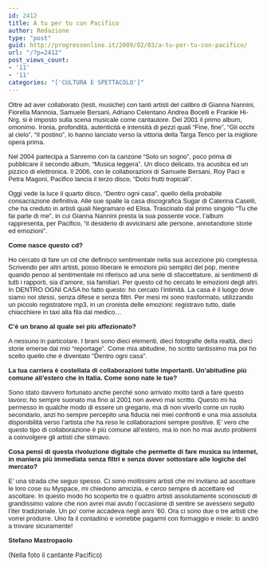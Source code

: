 ```yaml
---
id: 2412
title: A tu per tu con Pacifico
author: Redazione
type: "post"
guid: http://progressonline.it/2009/02/03/a-tu-per-tu-con-pacifico/
url: "/?p=2412"
post_views_count:
- '11'
- '11'
categories: "['CULTURA E SPETTACOLO']"
---
```


<font face="Tahoma, sans-serif"><font size="2">Oltre ad aver collaborato (testi, musiche) con tanti artisti del calibro di Gianna Nannini, Fiorella Mannoia, Samuele Bersani, Adriano Celentano Andrea Bocelli e Frankie Hi-Nrg, si è imposto sulla scena musicale come cantautore. Del 2001 il primo album, omonimo. Ironia, profondità, autenticità e intensità di pezzi quali “Fine, fine”, “Gli occhi al cielo”, “Il postino”, lo hanno lanciato verso la vittoria della Targa Tenco per la migliore opera prima.</font></font>

<font face="Tahoma, sans-serif"><font size="2">Nel 2004 partecipa a Sanremo con la canzone “Solo un sogno”, poco prima di pubblicare il secondo album, “Musica leggera”. Un disco delicato, tra acustica ed un pizzico di elettronica. Il 2006, con le collaborazioni di Samuele Bersani, Roy Paci e Petra Magoni, Pacifico lancia il terzo disco, “Dolci frutti tropicali”. </font></font>

<font face="Tahoma, sans-serif"><font size="2">Oggi vede la luce il quarto disco, “Dentro ogni casa”, quello della probabile consacrazione definitiva. Alle sue spalle la casa discografica Sugar di Caterina Caselli, che ha creduto in artisti quali Negramaro ed Elisa. Trascinato dal primo singolo “Tu che fai parte di me”, in cui Gianna Nannini presta la sua possente voce, l’album rappresenta, per Pacifico, “il desiderio di avvicinarsi alle persone, annotandone storie ed emozioni”. </font></font>

<font face="Tahoma, sans-serif"><font size="2">**Come nasce questo cd?**</font></font>

<font face="Tahoma, sans-serif"><font size="2">Ho cercato di fare un cd che definisco sentimentale nella sua accezione più complessa. Scrivendo per altri artisti, posso liberare le emozioni più semplici del pop, mentre quando penso al sentimentale mi riferisco ad una serie di sfaccettature, ai sentimenti di tutti i rapporti, sia d’amore, sia familiari. Per questo cd ho cercato le emozioni degli altri. In DENTRO OGNI CASA ho fatto questo: ho cercato l’intimità. La casa è il luogo dove siamo noi stessi, senza difese e senza filtri. Per mesi mi sono trasformato, utilizzando un piccolo registratore mp3, in un cronista delle emozioni: registravo tutto, dalle chiacchiere in taxi alla fila dal medico…</font></font>

<font face="Tahoma, sans-serif"><font size="2">**C’è un brano al quale sei più affezionato?**</font></font>

<font face="Tahoma, sans-serif"><font size="2">A nessuno in particolare. I brani sono dieci elementi, dieci fotografie della realtà, dieci storie emerse dal mio “reportage”. Come mia abitudine, ho scritto tantissimo ma poi ho scelto quello che è diventato "Dentro ogni casa". </font></font>

<font face="Tahoma, sans-serif"><font size="2">**La tua carriera è costellata di collaborazioni tutte importanti. Un’abitudine più comune all’estero che in Italia. Come sono nate le tue?**</font></font>

<font face="Tahoma, sans-serif"><font size="2">Sono stato davvero fortunato anche perché sono arrivato molto tardi a fare questo lavoro; ho sempre suonato ma fino al 2001 non avevo mai scritto. Questo mi ha permesso in qualche modo di essere un gregario, ma di non viverlo come un ruolo secondario, anzi ho sempre percepito una fiducia nei miei confronti e una mia assoluta disponibilità verso l’artista che ha reso le collaborazioni sempre positive. E’ vero che questo tipo di collaborazione è più comune all’estero, ma io non ho mai avuto problemi a coinvolgere gli artisti che stimavo. </font></font>

<font face="Tahoma, sans-serif"><font size="2">**Cosa pensi di questa rivoluzione digitale che permette di fare musica su internet, in maniera più immediata senza filtri e senza dover sottostare alle logiche del mercato?**</font></font>

<font face="Tahoma, sans-serif"><font size="2">E’ una strada che seguo spesso. Ci sono moltissimi artisti che mi invitano ad ascoltare le loro cose su Myspace, mi chiedono amicizia, e cerco sempre di accettare ed ascoltare. In questo modo ho scoperto tre o quattro artisti assolutamente sconosciuti di grandissimo valore che non avrei mai avuto l’occasione di sentire se avessero seguito l’iter tradizionale. Un po’ come accadeva negli anni ’60. Ora ci sono due o tre artisti che vorrei produrre. Uno fa il contadino e vorrebbe pagarmi con formaggio e miele: lo andrò a trovare sicuramente!</font></font>

<font face="Tahoma, sans-serif"><font size="2">**Stefano Mastropaolo**</font></font>

<font size="2">(Nella foto il cantante Pacifico)</font>